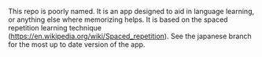 This repo is poorly named. It is an app designed to aid in language learning, or anything else where memorizing helps. It is based on the spaced repetition learning technique (https://en.wikipedia.org/wiki/Spaced_repetition). See the japanese branch for the most up to date version of the app.
